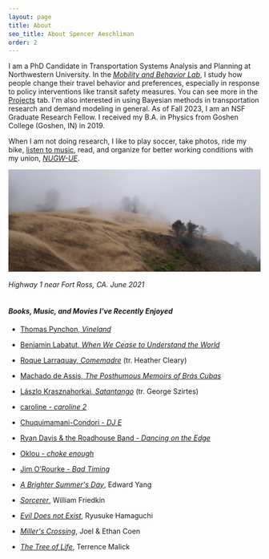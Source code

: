 ```yaml
---
layout: page
title: About
seo_title: About Spencer Aeschliman
order: 2
---
```


I am a PhD Candidate in Transportation Systems Analysis and Planning at Northwestern University. In the [*Mobility and Behavior Lab*](https://www.amandastathopoulos.com/), I study how people change their travel behavior and preferences, especially in response to policy interventions like transit safety measures. You can see more in the [Projects](/projects.html) tab. I'm also interested in using Bayesian methods in transportation research and demand modeling in general. As of Fall 2023, I am an NSF Graduate Research Fellow. I received my B.A. in Physics from Goshen College (Goshen, IN) in 2019. 

When I am not doing research, I like to play soccer, take photos, ride my bike, [listen to music](https://www.last.fm/user/aesch_spencer), read, and organize for better working conditions with my union, [*NUGW-UE*](https://nugradworkers.org/).


![cal_pic](assets/images/cal.jpg)

<figcaption class="about_img_caption"><i>Highway 1 near Fort Ross, CA. June 2021</i></figcaption>

<br>


#### *Books, Music, and Movies I've Recently Enjoyed*

- [Thomas Pynchon, *Vineland*](https://pilsencommunitybooks.com/item/BuTAPAkYq0GxMQfmCCofdA)
- [Benjamin Labatut, *When We Cease to Understand the World*](https://pilsencommunitybooks.com/item/1SqnOF0xZ8uZpDenXv-IIw)
- [Roque Larraquay, *Comemadre*](https://pilsencommunitybooks.com/item/dKS8YeszLFsyTw3PlhHynQ) (tr. Heather Cleary)
- [Machado de Assis, *The Posthumous Memoirs of Brás Cubas*](https://pilsencommunitybooks.com/item/rBSsMLeAZla6Y3iIwnZbaw)
- [Lászlo Krasznahorkai, *Satantango*](https://pilsencommunitybooks.com/item/hvTabYmi135thLyL2u7bjg) (tr. George Szirtes)

- [caroline - *caroline 2*](https://caroline.bandcamp.com/album/caroline-2)
- [Chuquimamani-Condori - *DJ E*](https://chuquimamani-condori.bandcamp.com/album/dj-e)
- [Ryan Davis & the Roadhouse Band - *Dancing on the Edge*](https://sophomorelounge.bandcamp.com/album/ryan-davis-the-roadhouse-band-dancing-on-the-edge)
- [Oklou - *choke enough*](https://oklou.bandcamp.com/album/choke-enough)
- [Jim O'Rourke - *Bad Timing*](https://jimorourke.bandcamp.com/album/bad-timing)

- [*A Brighter Summer's Day*](https://letterboxd.com/film/a-brighter-summer-day/), Edward Yang
- [*Sorcerer*](https://letterboxd.com/film/sorcerer/), William Friedkin
- [*Evil Does not Exist*](https://letterboxd.com/film/evil-does-not-exist/), Ryusuke Hamaguchi
- [*Miller's Crossing*](https://letterboxd.com/film/millers-crossing/), Joel & Ethan Coen
- [*The Tree of Life*](https://letterboxd.com/film/the-tree-of-life-2011/), Terrence Malick